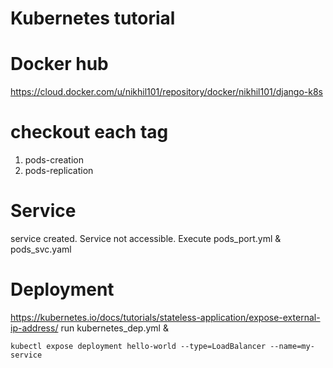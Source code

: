 # Kubernetes tutorial

# Docker hub 
https://cloud.docker.com/u/nikhil101/repository/docker/nikhil101/django-k8s

# checkout each tag

1. pods-creation
1. pods-replication

# Service
service created. Service not accessible.
Execute pods_port.yml & pods_svc.yaml

# Deployment
https://kubernetes.io/docs/tutorials/stateless-application/expose-external-ip-address/
run kubernetes_dep.yml & 
```
kubectl expose deployment hello-world --type=LoadBalancer --name=my-service
```

